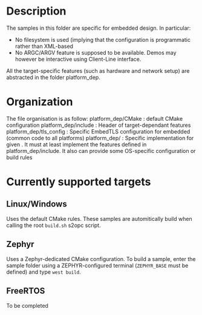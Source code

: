 # Description
The samples in this folder are specific for embedded design. In particular:
- No filesystem is used (implying that the configuration is programmatic rather than XML-based
- No ARGC/ARGV feature is supposed to be available. Demos may however be interactive using Client-Line interface.

All the target-specific features (such as hardware and network setup) are abstracted in the folder
platform_dep.

# Organization
The file organisation is as follow:
platform_dep/CMake      : default CMake configuration
platform_dep/include    : Header of target-dependant features
platform_dep/tls_config : Specific EmbedTLS configuration for embedded (common code to all platforms)
platform_dep/<os>       : Specific implementation for given <platform>. It must at least implement
                          the features defined in platform_dep/include. It also can provide some OS-specific
                          configuration or build rules

# Currently supported targets
## Linux/Windows
Uses the default CMake rules. These samples are automitically build when calling the root `build.sh` s2opc script.

## Zephyr
Uses a Zephyr-dedicated CMake configuration.
To build a sample, enter the sample folder using a ZEPHYR-configured terminal (`ZEPHYR_BASE` must be defined)
and type `west build`.

## FreeRTOS
To be completed


